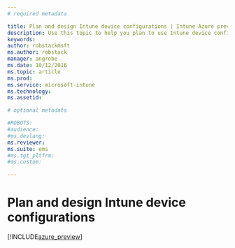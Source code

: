 ```yaml
---
# required metadata

title: Plan and design Intune device configurations | Intune Azure preview | Microsoft Docs
description: Use this topic to help you plan to use Intune device configuration profiles.
keywords:
author: robstackmsftms.author: robstack
manager: angrobe
ms.date: 10/12/2016
ms.topic: article
ms.prod:
ms.service: microsoft-intune
ms.technology:
ms.assetid: 

# optional metadata

#ROBOTS:
#audience:
#ms.devlang:
ms.reviewer: 
ms.suite: ems
#ms.tgt_pltfrm:
#ms.custom:

---
```


# Plan and design Intune device configurations


[!INCLUDE[azure_preview](../includes/azure_preview.md)]